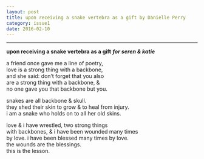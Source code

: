 ```yaml
---
layout: post
title: upon receiving a snake vertebra as a gift by Danielle Perry
category: issue1
date: 2016-02-10
---
```


___

**upon receiving a snake vertebra as a gift**
***for seren & katie***

a friend once gave me a line of poetry,<br>
love is a strong thing with a backbone,<br>
and she said: don’t forget that you also<br>
are a strong thing with a backbone, &<br>
no one gave you that backbone but you.<br>

snakes are all backbone & skull.<br>
they shed their skin to grow & to heal from injury.<br>
i am a snake who holds on to all her old skins.<br>

love & i have wrestled, two strong things<br>
with backbones, & i have been wounded many times<br>
by love. i have been blessed many times by love.<br>
the wounds are the blessings.<br>
this is the lesson.<br>